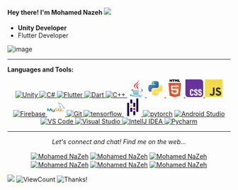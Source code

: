 <h4> Hey there! I'm Mohamed Nazeh <img src="https://raw.githubusercontent.com/verma-anushka/verma-anushka/master/gifs/wave.gif" width="30px"></h4>

- **Unity Developer**
- Flutter Developer

![image](https://internshub.co.in/wp-content/uploads/2023/08/unity3d.jpg)

<!-- ![image](https://user-images.githubusercontent.com/104228032/207697769-d3860b12-7c43-4241-b7e8-0ece9fcc1369.png) -->
<!--
I'm an a third-grade student in the Faculty of Computing and Artificial Intelligence at MTI University. I'm passionate about mobile application development and have two years of experience with Flutter.
-->

<!--
---

**Currently I am working ...**

- <div>
    <img width="250" height="100" align='left' src="https://raw.githubusercontent.com/verma-anushka/verma-anushka/master/images/edneed.jpg" >
    ... as a <strong>Software Developer Intern</strong> at EdNeed Technologies Pvt. Ltd. where I have been assisting in the (design and) development of the flagship remote education portal, Edneed.com, using the MERN tech stack.
    <br />
    <strong>View: </strong> <a href="https://edneed.com" >edneed.com</a> 
    <br /> 
    <br /> 
  </div>

- <div>
     <img width="250" height="100" align='right' src="https://raw.githubusercontent.com/verma-anushka/verma-anushka/master/images/gfg.png" >
     ... as a <strong>Technical Content Writer</strong> intern at Geeks for Geeks where I have penned down 20+ comprehensive and detailed articles covering multiple programming languages and Data Structures & Algorithms concepts.
     <br />
     <strong>View: </strong> <a href="https://auth.geeksforgeeks.org/user/verma_anushka/articles" >Geeks for Geeks</a> 
     <br /> 
   </div>
-->
  ***

**Languages and Tools:**

<p align="center">
    <a href="https://unity.com/" target="_blank" rel="noreferrer">
  <img src="https://tse2.mm.bing.net/th/id/OIP.Dk7XfZUM2qrMLfCEIxfk4QHaHa?rs=1&pid=ImgDetMain&o=7&rm=3" alt="Unity" width="35" height="40" />
</a>

<a href="https://learn.microsoft.com/en-us/dotnet/csharp/" target="_blank" rel="noreferrer">
  <img src="https://upload.wikimedia.org/wikipedia/commons/4/4f/Csharp_Logo.png" alt="C#" width="35" height="40" />
</a>
    <a href="https://flutter.dev/" target="_blank" rel="noreferrer"> <img
            src="https://bekey.io/static/images/flutter/flutter-logo.png" alt="Flutter" width="35" height="40" /> </a>
    <a href="https://dart.dev/" target="_blank" rel="noreferrer"> <img
            src="https://cdn-images-1.medium.com/v2/resize:fit:1200/format:png/1*knHF_qpxdtS8h0Z8EeqowA.png" alt="Dart"
            width="40" height="40" /> </a>
    <a href="https://www.w3schools.com/cpp/" target="_blank" rel="noreferrer"> <img
            src="https://silicophilic.com/wp-content/uploads/2020/02/Cplus-Plus.png" alt="C++" width="40" height="40" />
    </a>
    <a href="https://www.java.com" target="_blank" rel="noreferrer"> <img
            src="https://raw.githubusercontent.com/devicons/devicon/master/icons/java/java-original.svg" alt="Java"
            width="40" height="40" /> </a>
    <a href="https://www.python.org" target="_blank" rel="noreferrer"> <img
            src="https://raw.githubusercontent.com/devicons/devicon/master/icons/python/python-original.svg"
            alt="python" width="40" height="40" /> </a>
    <a href="https://www.w3schools.com/html/" target="_blank" rel="noreferrer"> <img
            src="https://raw.githubusercontent.com/github/explore/80688e429a7d4ef2fca1e82350fe8e3517d3494d/topics/html/html.png"
            alt="HTML" width="40" height="40" /> </a>
    <a href="https://www.w3schools.com/Css/" target="_blank" rel="noreferrer"> <img
            src="https://raw.githubusercontent.com/github/explore/80688e429a7d4ef2fca1e82350fe8e3517d3494d/topics/css/css.png"
            alt="CSS" width="40" height="40" /> </a>
    <a href="https://www.javascript.com/" target="_blank" rel="noreferrer">
        <img src="https://raw.githubusercontent.com/github/explore/80688e429a7d4ef2fca1e82350fe8e3517d3494d/topics/javascript/javascript.png"
            alt="JavaScript" width="40" height="40" /> </a>
    <a href="https://firebase.google.com/" target="_blank" rel="noreferrer">
        <img src="https://cdn.freebiesupply.com/logos/large/2x/firebase-1-logo-png-transparent.png" alt="Firebase" width="30"
            height="40" /> </a>
    <a href="https://www.mysql.com/" target="_blank" rel="noreferrer"> <img
            src="https://raw.githubusercontent.com/devicons/devicon/master/icons/mysql/mysql-original-wordmark.svg"
            alt="mysql" width="40" height="40" /> </a>
    <a href="https://git-scm.com/" target="_blank" rel="noreferrer">
        <img src="https://www.vectorlogo.zone/logos/git-scm/git-scm-icon.svg" alt="Git" width="40" height="40" /> </a>
    <a href="https://www.tensorflow.org" target="_blank" rel="noreferrer"> <img
            src="https://www.vectorlogo.zone/logos/tensorflow/tensorflow-icon.svg" alt="tensorflow" width="40"
            height="40" /> </a>
    <a href="https://pandas.pydata.org/" target="_blank" rel="noreferrer"> <img
            src="https://raw.githubusercontent.com/devicons/devicon/2ae2a900d2f041da66e950e4d48052658d850630/icons/pandas/pandas-original.svg"
            alt="pandas" width="40" height="40" /> </a>
    <a href="https://pytorch.org/" target="_blank" rel="noreferrer">
        <img src="https://www.vectorlogo.zone/logos/pytorch/pytorch-icon.svg" alt="pytorch" width="40"
            height="40" /></a>
    <a href="https://developer.android.com/studio" target="_blank" rel="noreferrer"> <img
            src="https://desarrollador-android.com/wp-content/uploads/2015/03/android_studio_logo-1024x1024.png" alt="Android Studio"
            width="40" height="40" /> </a>
    <a href="https://code.visualstudio.com/" target="_blank" rel="noreferrer"> <img
            src="https://mobilemancerblog.blob.core.windows.net/blog/2020/08/vs-code-logo-transp.png" alt="VS Code" width="40" height="40" /> </a>
    <a href="https://visualstudio.microsoft.com/" target="_blank" rel="noreferrer"> <img
            src="https://1000logos.net/wp-content/uploads/2020/08/Visual-Studio-Logo.png" alt="Visual Studio" width="60" height="40" /> </a>
    <a href="https://www.jetbrains.com/idea/" target="_blank" rel="noreferrer"> <img
            src="https://th.bing.com/th/id/R.98865e06d77faca32b3e118df119049e?rik=AU0%2bE0ROLAbnog&riu=http%3a%2f%2flogonoid.com%2fimages%2fintellij-idea-logo.png&ehk=CapqYnZAeX0cbsUWxFNWr913YwdQDC7OFt%2ftIAEb%2fBU%3d&risl=&pid=ImgRaw&r=0" alt="IntelIJ IDEA" width="40" height="40" /> </a>
    <a href="https://www.jetbrains.com/pycharm/" target="_blank" rel="noreferrer"> <img
            src="https://blog.finxter.com/wp-content/uploads/2020/11/PyCharm_Logo-768x768.png" alt="Pycharm" width="40" height="40" /> </a>
</p>
<!--<p align="center"><div align="center"> -->
<!--
  <code><img height="40" src="https://bekey.io/static/images/flutter/flutter-logo.png"></code>
  <code><img height="40" src="https://cdn-images-1.medium.com/v2/resize:fit:1200/format:png/1*knHF_qpxdtS8h0Z8EeqowA.png"></code>
  <code><img height="40" src="https://silicophilic.com/wp-content/uploads/2020/02/Cplus-Plus.png"></code>
  <code><img height="40" src="https://raw.githubusercontent.com/devicons/devicon/master/icons/java/java-original-wordmark.svg"></code> 
  <code><img height="40" src="https://raw.githubusercontent.com/github/explore/80688e429a7d4ef2fca1e82350fe8e3517d3494d/topics/python/python.png"></code> 
  <code><img height="40" src="https://raw.githubusercontent.com/github/explore/80688e429a7d4ef2fca1e82350fe8e3517d3494d/topics/html/html.png"></code> 
  <code><img height="40" src="https://raw.githubusercontent.com/github/explore/80688e429a7d4ef2fca1e82350fe8e3517d3494d/topics/css/css.png"></code> 
  <code><img height="40" src="https://raw.githubusercontent.com/github/explore/80688e429a7d4ef2fca1e82350fe8e3517d3494d/topics/javascript/javascript.png"></code>
  <code><img height="40" src="https://res.cloudinary.com/skill-safari/image/upload/v1651132931/website/tech_logos/firebase_ki5deh.png"></code>
  <code><img height="40" src="https://www.tensorflow.org/images/tf_logo_transp.png"></code>
  <code><img height="40" src="https://raw.githubusercontent.com/github/explore/80688e429a7d4ef2fca1e82350fe8e3517d3494d/topics/mysql/mysql.png"></code> 
  <code><img height="40" src="https://raw.githubusercontent.com/github/explore/80688e429a7d4ef2fca1e82350fe8e3517d3494d/topics/git/git.png"></code> 
  -->
  <!--
  <code><img height="40" src="https://raw.githubusercontent.com/github/explore/80688e429a7d4ef2fca1e82350fe8e3517d3494d/topics/c/c.png"></code> 
  Flutter
  <code><img height="40" src="https://th.bing.com/th/id/R.ad0d880c099429b960c255849d753792?rik=VcTCCZa%2fynYGtQ&pid=ImgRaw&r=0"></code>
  -->
  <!--
  Dart
  <code><img height="40" src="https://th.bing.com/th/id/R.0183637498f8c05cfcd3bd0f41587584?rik=UJ%2fP7XhupRSlmA&pid=ImgRaw&r=0"></code>
  -->
  <!--
  C++
  <code><img height="40" src="https://raw.githubusercontent.com/github/explore/80688e429a7d4ef2fca1e82350fe8e3517d3494d/topics/cpp/cpp.png"></code> 
  -->
  <!--
  java
  <code><img height="40" src="https://raw.githubusercontent.com/devicons/devicon/master/icons/java/java-original-wordmark.svg"></code> 
  -->
  <!--
  <code><img height="40" src="https://raw.githubusercontent.com/github/explore/80688e429a7d4ef2fca1e82350fe8e3517d3494d/topics/mongodb/mongodb.png"></code> 
  -->
  <!--
  <code><img height="40" src="https://raw.githubusercontent.com/devicons/devicon/master/icons/heroku/heroku-plain.svg"></code> 
  <code><img height="40" src="https://raw.githubusercontent.com/github/explore/80688e429a7d4ef2fca1e82350fe8e3517d3494d/topics/terminal/terminal.png"></code>
  -->
  <!--
  <code><img height="40" src="https://raw.githubusercontent.com/github/explore/80688e429a7d4ef2fca1e82350fe8e3517d3494d/topics/bootstrap/bootstrap.png"></code> 
  --> 
  <!--
  <code><img height="40" src="https://raw.githubusercontent.com/devicons/devicon/master/icons/react/react-original-wordmark.svg"></code> 
  <code><img height="40" src="https://raw.githubusercontent.com/github/explore/80688e429a7d4ef2fca1e82350fe8e3517d3494d/topics/nodejs/nodejs.png"></code> 
  -->
  </div>
  </p>

---
<!--
**Github Stats:**

<p align="center">
  
  <img src="https://github-readme-stats.vercel.app/api?username=verma-anushka&hide=stars&show_icons=true&theme=dracula&line_height=32">
  <img src="https://github-readme-stats.vercel.app/api/top-langs/?username=verma-anushka&count_private=true&theme=dracula">

</p>

---
--->
<p align="center">
  <i>Let's connect and chat! Find me on the web...</i>

<p align="center">
<a href="mailto:mohamednazeh808@gmail.com" target="blank"><img align="center" src="https://icteducation.norfolk.gov.uk/content/1468/images/Gmail-logo.png" alt="Mohamed NaZeh" height="30" width="40" /></a>
<a href="https://wa.me/qr/ZNISRHB2ZU5JK1 " target="blank"><img align="center" src="https://th.bing.com/th/id/R.f75d94874d855a7fcfcc922d89ac5e80?rik=BbRY14gmgBjcYg&riu=http%3a%2f%2f3.bp.blogspot.com%2f-2fVvKtxqwB0%2fVUXkWMb--kI%2fAAAAAAAACI8%2fANNIWneBF2Y%2fs1600%2fWhatsapp-logo-vector.png&ehk=CyqhxJTPVeikxaYdFfujlxqssTg1QkO24SjYqW6K%2bsw%3d&risl=&pid=ImgRaw&r=0" alt="Mohamed NaZeh" height="30" width="40" /></a>
<a href="https://twitter.com/m0hamednazeh" target="blank"><img align="center" src="https://raw.githubusercontent.com/rahuldkjain/github-profile-readme-generator/master/src/images/icons/Social/twitter.svg" alt="Mohamed NaZeh" height="30" width="40" /></a>
<a href="https://www.linkedin.com/in/mohamed-nazeh-898687238/" target="blank"><img align="center" src="https://raw.githubusercontent.com/rahuldkjain/github-profile-readme-generator/master/src/images/icons/Social/linked-in-alt.svg" alt="Mohamed NaZeh" height="30" width="40" /></a>
<a href="https://www.facebook.com/profile.php?id=100024945301456" target="blank"><img align="center" src="https://raw.githubusercontent.com/rahuldkjain/github-profile-readme-generator/master/src/images/icons/Social/facebook.svg" alt="Mohamed NaZeh" height="30" width="40" /></a>
<a href="https://www.instagram.com/m0hamed_nazeh/" target="blank"><img align="center" src="https://i.pinimg.com/originals/27/c9/7b/27c97bdd0092f7327eb185de9473c0a9.png" alt="Mohamed NaZeh" height="30" width="30" /></a>
</p>

<div align="left">
  
[![](http://hits.dwyl.com/verma-anushka/verma-anushka.svg)](http://hits.dwyl.com/verma-anushka/verma-anushka) ![ViewCount](https://views.whatilearened.today/views/github/verma-anushka/verma-anushka.svg) ![Thanks!](https://img.shields.io/badge/Thanks%20for%20visiting-!-1EAEDB.svg)

</div>




<!---
mohamednazehh/mohamednazehh is a ✨ special ✨ repository because its `README.md` (this file) appears on your GitHub profile.
You can click the Preview link to take a look at your changes.
--->
